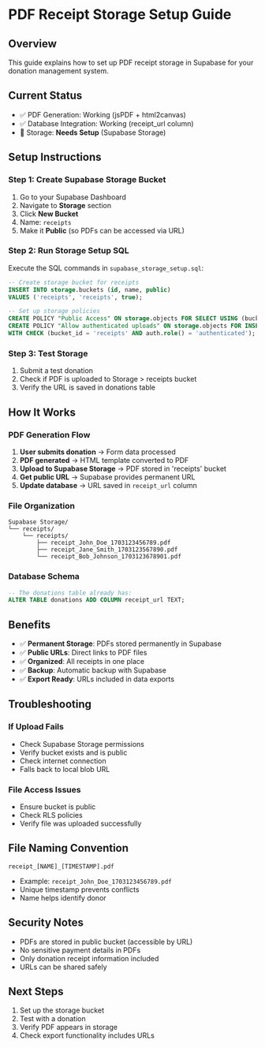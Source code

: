 # PDF Receipt Storage Setup Guide

## Overview
This guide explains how to set up PDF receipt storage in Supabase for your donation management system.

## Current Status
- ✅ PDF Generation: Working (jsPDF + html2canvas)
- ✅ Database Integration: Working (receipt_url column)
- 🔄 Storage: **Needs Setup** (Supabase Storage)

## Setup Instructions

### Step 1: Create Supabase Storage Bucket
1. Go to your Supabase Dashboard
2. Navigate to **Storage** section
3. Click **New Bucket**
4. Name: `receipts`
5. Make it **Public** (so PDFs can be accessed via URL)

### Step 2: Run Storage Setup SQL
Execute the SQL commands in `supabase_storage_setup.sql`:

```sql
-- Create storage bucket for receipts
INSERT INTO storage.buckets (id, name, public)
VALUES ('receipts', 'receipts', true);

-- Set up storage policies
CREATE POLICY "Public Access" ON storage.objects FOR SELECT USING (bucket_id = 'receipts');
CREATE POLICY "Allow authenticated uploads" ON storage.objects FOR INSERT 
WITH CHECK (bucket_id = 'receipts' AND auth.role() = 'authenticated');
```

### Step 3: Test Storage
1. Submit a test donation
2. Check if PDF is uploaded to Storage > receipts bucket
3. Verify the URL is saved in donations table

## How It Works

### PDF Generation Flow
1. **User submits donation** → Form data processed
2. **PDF generated** → HTML template converted to PDF
3. **Upload to Supabase Storage** → PDF stored in 'receipts' bucket
4. **Get public URL** → Supabase provides permanent URL
5. **Update database** → URL saved in `receipt_url` column

### File Organization
```
Supabase Storage/
└── receipts/
    └── receipts/
        ├── receipt_John_Doe_1703123456789.pdf
        ├── receipt_Jane_Smith_1703123567890.pdf
        └── receipt_Bob_Johnson_1703123678901.pdf
```

### Database Schema
```sql
-- The donations table already has:
ALTER TABLE donations ADD COLUMN receipt_url TEXT;
```

## Benefits
- ✅ **Permanent Storage**: PDFs stored permanently in Supabase
- ✅ **Public URLs**: Direct links to PDF files
- ✅ **Organized**: All receipts in one place
- ✅ **Backup**: Automatic backup with Supabase
- ✅ **Export Ready**: URLs included in data exports

## Troubleshooting

### If Upload Fails
- Check Supabase Storage permissions
- Verify bucket exists and is public
- Check internet connection
- Falls back to local blob URL

### File Access Issues
- Ensure bucket is public
- Check RLS policies
- Verify file was uploaded successfully

## File Naming Convention
`receipt_[NAME]_[TIMESTAMP].pdf`
- Example: `receipt_John_Doe_1703123456789.pdf`
- Unique timestamp prevents conflicts
- Name helps identify donor

## Security Notes
- PDFs are stored in public bucket (accessible by URL)
- No sensitive payment details in PDFs
- Only donation receipt information included
- URLs can be shared safely

## Next Steps
1. Set up the storage bucket
2. Test with a donation
3. Verify PDF appears in storage
4. Check export functionality includes URLs
